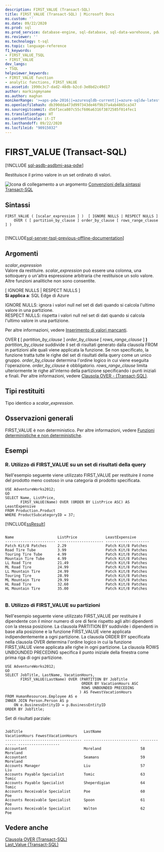 ```yaml
---
description: FIRST_VALUE (Transact-SQL)
title: FIRST_VALUE (Transact-SQL) | Microsoft Docs
ms.custom: ''
ms.date: 09/22/2020
ms.prod: sql
ms.prod_service: database-engine, sql-database, sql-data-warehouse, pdw
ms.reviewer: ''
ms.technology: t-sql
ms.topic: language-reference
f1_keywords:
- FIRST_VALUE_TSQL
- FIRST_VALUE
dev_langs:
- TSQL
helpviewer_keywords:
- FIRST_VALUE function
- analytic functions, FIRST_VALUE
ms.assetid: 1990c3c7-dad2-48db-b2cd-3e8bd2c49d17
author: markingmyname
ms.author: maghan
monikerRange: '>=aps-pdw-2016||=azuresqldb-current||=azure-sqldw-latest||>=sql-server-2016||=sqlallproducts-allversions||>=sql-server-linux-2017||=azuresqldb-mi-current'
ms.openlocfilehash: db390dda473d997343de46f9b37a4ab4865ca347
ms.sourcegitcommit: d56f1eca807c55cf606a6316f3872585f014fec1
ms.translationtype: HT
ms.contentlocale: it-IT
ms.lasthandoff: 09/22/2020
ms.locfileid: "90915032"
---
```

# <a name="first_value-transact-sql"></a>FIRST_VALUE (Transact-SQL)
[!INCLUDE [sql-asdb-asdbmi-asa-pdw](../../includes/applies-to-version/sql-asdb-asdbmi-asa-pdw.md)]

  Restituisce il primo valore in un set ordinato di valori.  
  
 ![Icona di collegamento a un argomento](../../database-engine/configure-windows/media/topic-link.gif "Icona di collegamento a un argomento") [Convenzioni della sintassi Transact-SQL](../../t-sql/language-elements/transact-sql-syntax-conventions-transact-sql.md)  
  
## <a name="syntax"></a>Sintassi  
  
```syntaxsql
FIRST_VALUE ( [scalar_expression ] )  [ IGNORE NULLS | RESPECT NULLS ]
    OVER ( [ partition_by_clause ] order_by_clause [ rows_range_clause ] )
  
```  
  
[!INCLUDE[sql-server-tsql-previous-offline-documentation](../../includes/sql-server-tsql-previous-offline-documentation.md)]

## <a name="arguments"></a>Argomenti
 *scalar_expression*  
 Valore da restituire. *scalar_expression* può essere una colonna, una sottoquery o un'altra espressione arbitraria che restituisce un solo valore. Altre funzioni analitiche non sono consentite.  

 [ IGNORE NULLS | RESPECT NULLS ]     
 **Si applica a**: SQL Edge di Azure

 IGNORE NULLS: ignora i valori null nel set di dati quando si calcola l'ultimo valore in una partizione.     
 RESPECT NULLS: rispetta i valori null nel set di dati quando si calcola l'ultimo valore in una partizione.     
 
  Per altre informazioni, vedere [Inserimento di valori mancanti](/azure/azure-sql-edge/imputing-missing-values/).
  
 OVER **(** [ *partition_by_clause* ] *order_by_clause* [ *rows_range_clause* ] **)**  
 *partition_by_clause* suddivide il set di risultati generato dalla clausola FROM in partizioni alle quali viene applicata la funzione. Se non specificato, la funzione tratta tutte le righe del set di risultati della query come un unico gruppo. *order_by_clause* determina l'ordine logico in cui viene eseguita l'operazione. *order_by_clause* è obbligatorio. *rows_range_clause* limita ulteriormente le righe all'interno della partizione specificando i punti iniziali e finali. Per altre informazioni, vedere [Clausola OVER - &#40;Transact-SQL&#41;](../../t-sql/queries/select-over-clause-transact-sql.md).  
  
## <a name="return-types"></a>Tipi restituiti  
 Tipo identico a *scalar_expression*.  
  
## <a name="general-remarks"></a>Osservazioni generali  
 FIRST_VALUE è non deterministico. Per altre informazioni, vedere [Funzioni deterministiche e non deterministiche](../../relational-databases/user-defined-functions/deterministic-and-nondeterministic-functions.md).  
  
## <a name="examples"></a>Esempi  
  
### <a name="a-using-first_value-over-a-query-result-set"></a>R. Utilizzo di FIRST_VALUE su un set di risultati della query  
 Nell'esempio seguente viene utilizzato FIRST_VALUE per restituire il nome del prodotto meno costoso in una categoria di prodotto specificata.  
  
```  
USE AdventureWorks2012;  
GO  
SELECT Name, ListPrice,   
       FIRST_VALUE(Name) OVER (ORDER BY ListPrice ASC) AS LeastExpensive   
FROM Production.Product  
WHERE ProductSubcategoryID = 37;  
```  
  
 [!INCLUDE[ssResult](../../includes/ssresult-md.md)]  
  
```  
  
Name                    ListPrice             LeastExpensive  
----------------------- --------------------- --------------------  
Patch Kit/8 Patches     2.29                  Patch Kit/8 Patches  
Road Tire Tube          3.99                  Patch Kit/8 Patches  
Touring Tire Tube       4.99                  Patch Kit/8 Patches  
Mountain Tire Tube      4.99                  Patch Kit/8 Patches  
LL Road Tire            21.49                 Patch Kit/8 Patches  
ML Road Tire            24.99                 Patch Kit/8 Patches  
LL Mountain Tire        24.99                 Patch Kit/8 Patches  
Touring Tire            28.99                 Patch Kit/8 Patches  
ML Mountain Tire        29.99                 Patch Kit/8 Patches  
HL Road Tire            32.60                 Patch Kit/8 Patches  
HL Mountain Tire        35.00                 Patch Kit/8 Patches  
  
```  
  
### <a name="b-using-first_value-over-partitions"></a>B. Utilizzo di FIRST_VALUE su partizioni  
 Nell'esempio seguente viene utilizzato FIRST_VALUE per restituire il dipendente con il minor numero di ore di ferie rispetto agli altri dipendenti con la stessa posizione. La clausola PARTITION BY suddivide i dipendenti in base alla posizione e la funzione FIRST_VALUE viene applicata indipendentemente a ogni partizione. La clausola ORDER BY specificata nella clausola OVER determina l'ordine logico in cui la funzione FIRST_VALUE viene applicata alle righe in ogni partizione. La clausola ROWS UNBOUNDED PRECEDING specifica il punto iniziale della finestra come prima riga di ogni partizione.  
  
```  
USE AdventureWorks2012;   
GO  
SELECT JobTitle, LastName, VacationHours,   
       FIRST_VALUE(LastName) OVER (PARTITION BY JobTitle   
                                   ORDER BY VacationHours ASC  
                                   ROWS UNBOUNDED PRECEDING  
                                  ) AS FewestVacationHours  
FROM HumanResources.Employee AS e  
INNER JOIN Person.Person AS p   
    ON e.BusinessEntityID = p.BusinessEntityID  
ORDER BY JobTitle;  
```  
  
 Set di risultati parziale:  
  
```  
  
JobTitle                            LastName                  VacationHours FewestVacationHours  
----------------------------------- ------------------------- ------------- -------------------  
Accountant                          Moreland                  58            Moreland  
Accountant                          Seamans                   59            Moreland  
Accounts Manager                    Liu                       57            Liu  
Accounts Payable Specialist         Tomic                     63            Tomic  
Accounts Payable Specialist         Sheperdigian              64            Tomic  
Accounts Receivable Specialist      Poe                       60            Poe  
Accounts Receivable Specialist      Spoon                     61            Poe  
Accounts Receivable Specialist      Walton                    62            Poe  
```  
  
## <a name="see-also"></a>Vedere anche  
 [Clausola OVER &#40;Transact-SQL&#41;](../../t-sql/queries/select-over-clause-transact-sql.md)  
 [Last_Value &#40;Transact-SQL&#41;](last-value-transact-sql.md)  

